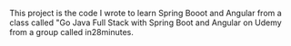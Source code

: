 This project is the code I wrote to learn Spring Booot and Angular from a class called "Go Java Full Stack with Spring Boot and Angular on Udemy from a group called in28minutes.
